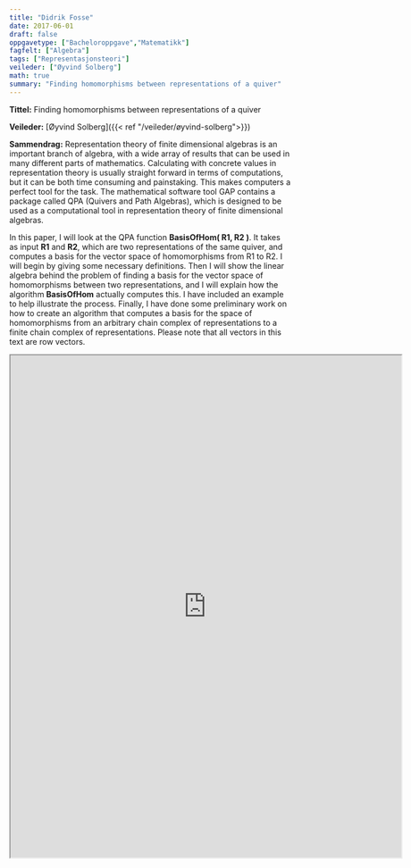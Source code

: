 ```yaml
---
title: "Didrik Fosse"
date: 2017-06-01
draft: false
oppgavetype: ["Bacheloroppgave","Matematikk"]
fagfelt: ["Algebra"]
tags: ["Representasjonsteori"]
veileder: ["Øyvind Solberg"]
math: true 
summary: "Finding homomorphisms between representations of a quiver"
---
```


**Tittel:** Finding homomorphisms between representations of a quiver

**Veileder:** [Øyvind Solberg]({{< ref "/veileder/øyvind-solberg">}}) 

**Sammendrag:** Representation theory of finite dimensional algebras is an important branch of algebra, with a wide array of results that can be used in many different parts of mathematics. Calculating with concrete values in representation theory is usually straight forward in terms of computations, but it can be both time consuming and painstaking. This makes computers a perfect tool for the task. The mathematical software tool GAP contains a package called QPA (Quivers and Path Algebras), which is designed to be used as a computational tool in representation theory of finite dimensional algebras.

In this paper, I will look at the QPA function **BasisOfHom( R1, R2 )**. It takes as input **R1** and **R2**, which are two representations of the same quiver, and computes a basis for the vector space of homomorphisms from R1 to R2. I will begin by giving some necessary definitions. Then I will show the linear algebra behind the problem of finding a basis for the vector space of homomorphisms between two representations, and I will explain how the algorithm **BasisOfHom** actually computes this. I have included an example to help illustrate the process. Finally, I have done some preliminary work on how to create an algorithm that computes a basis for the space of homomorphisms from an arbitrary chain complex of representations to a finite chain complex of representations. Please note that all vectors in this text are row vectors.

<iframe src="https://drive.google.com/file/d/1dkeH6ihfnVElbllE3988bGCnaS0soIOE/preview" width="700" height="900" allow="autoplay"></iframe>


